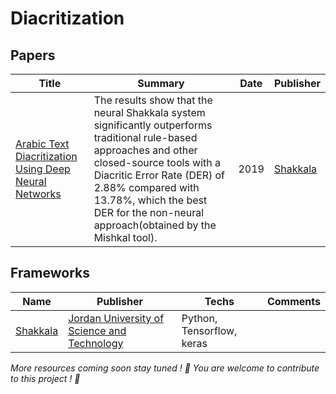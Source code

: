 # Diacritization


## Papers

| Title | Summary | Date | Publisher |
| -- | -- | -- | -- |
| [Arabic Text Diacritization Using Deep Neural Networks](https://arxiv.org/pdf/1905.01965v1.pdf) | The  results  show  that  the  neural  Shakkala  system  significantly  outperforms traditional  rule-based  approaches  and  other  closed-source  tools with  a  Diacritic  Error  Rate  (DER)  of  2.88%  compared  with 13.78%,   which   the   best   DER   for   the   non-neural   approach(obtained  by  the  Mishkal  tool). | 2019 |[Shakkala](https://github.com/Barqawiz/Shakkala) |

## Frameworks

| Name | Publisher | Techs | Comments |
| -- | -- | -- | -- |
| [Shakkala](https://github.com/Barqawiz/Shakkala) | [Jordan University of Science and Technology](http://www.just.edu.jo/)| Python, Tensorflow, keras ||

*More resources coming soon stay tuned ! 🤩 You are welcome to contribute to this project ! 🙏*
